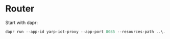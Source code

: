 # Router
Start with dapr:
```powershell
dapr run --app-id yarp-iot-proxy --app-port 8085 --resources-path ..\..\dapr\components -- dotnet run
```